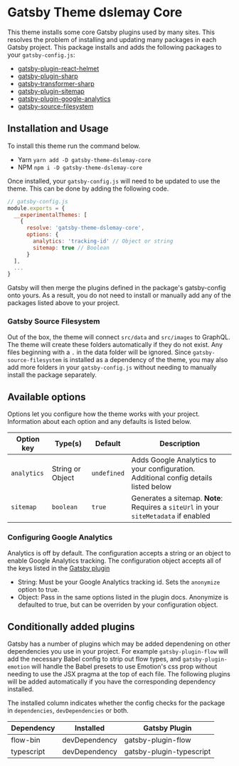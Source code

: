# Gatsby Theme dslemay Core

This theme installs some core Gatsby plugins used by many sites. This resolves the problem of installing and updating many packages in each Gatsby project. This package installs and adds the following packages to your `gatsby-config.js`:

- [gatsby-plugin-react-helmet](https://www.gatsbyjs.org/packages/gatsby-plugin-react-helmet)
- [gatsby-plugin-sharp](https://www.gatsbyjs.org/packages/gatsby-plugin-sharp/)
- [gatsby-transformer-sharp](https://www.gatsbyjs.org/packages/gatsby-transformer-sharp/)
- [gatsby-plugin-sitemap](https://www.gatsbyjs.org/packages/gatsby-plugin-sitemap/)
- [gatsby-plugin-google-analytics](https://www.gatsbyjs.org/packages/gatsby-plugin-google-analytics/)
- [gatsby-source-filesystem](https://www.gatsbyjs.org/packages/gatsby-source-filesystem/)

## Installation and Usage

To install this theme run the command below.

- Yarn `yarn add -D gatsby-theme-dslemay-core`
- NPM `npm i -D gatsby-theme-dslemay-core`

Once installed, your `gatsby-config.js` will need to be updated to use the theme. This can be done by adding the following code.

```javascript
// gatsby-config.js
module.exports = {
  __experimentalThemes: [
    {
      resolve: 'gatsby-theme-dslemay-core',
      options: {
        analytics: 'tracking-id' // Object or string
        sitemap: true // Boolean
      }
  ],
  ...
}
```

Gatsby will then merge the plugins defined in the package's gatsby-config onto yours. As a result, you do not need to install or manually add any of the packages listed above to your project.

### Gatsby Source Filesystem

Out of the box, the theme will connect `src/data` and `src/images` to GraphQL. The theme will create these folders automatically if they do not exist. Any files beginning with a `.` in the data folder will be ignored. Since `gatsby-source-filesystem` is installed as a dependency of the theme, you may also add more folders in your `gatsby-config.js` without needing to manually install the package separately.

## Available options

Options let you configure how the theme works with your project. Information about each option and any defaults is listed below.

| Option key  | Type(s)          | Default     | Description                                                                           |
| ----------- | ---------------- | ----------- | ------------------------------------------------------------------------------------- |
| `analytics` | String or Object | `undefined` | Adds Google Analytics to your configuration. Additional config details listed below   |
| `sitemap`   | `boolean`        | `true`      | Generates a sitemap. **Note**: Requires a `siteUrl` in your `siteMetadata` if enabled |

### Configuring Google Analytics

Analytics is off by default. The configuration accepts a string or an object to enable Google Analytics tracking. The configuration object accepts all of the keys listed in the [Gatsby plugin](https://www.gatsbyjs.org/packages/gatsby-plugin-google-analytics/)

- String: Must be your Google Analytics tracking id. Sets the `anonymize` option to true.
- Object: Pass in the same options listed in the plugin docs. Anonymize is defaulted to true, but can be overriden by your configuration object.

## Conditionally added plugins

Gatsby has a number of plugins which may be added dependening on other dependencies you use in your project. For example `gatsby-plugin-flow` will add the necessary Babel config to strip out flow types, and `gatsby-plugin-emotion` will handle the Babel presets to use Emotion's css prop without needing to use the JSX pragma at the top of each file. The following plugins will be added automatically if you have the corresponding dependency installed.

The installed column indicates whether the config checks for the package in `dependencies`, `devDependencies` or both.

| Dependency | Installed     | Gatsby Plugin            |
| ---------- | ------------- | ------------------------ |
| flow-bin   | devDependency | gatsby-plugin-flow       |
| typescript | devDependency | gatsby-plugin-typescript |
